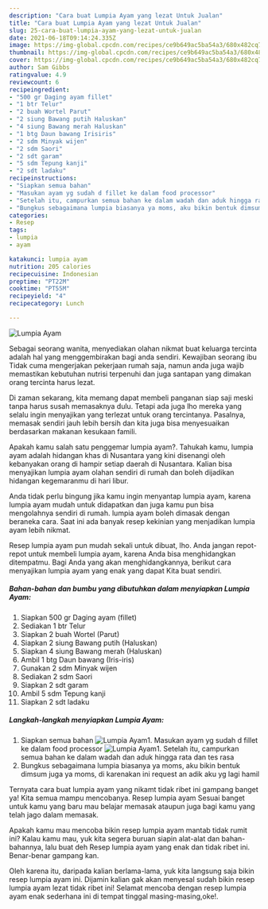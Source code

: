 ```yaml
---
description: "Cara buat Lumpia Ayam yang lezat Untuk Jualan"
title: "Cara buat Lumpia Ayam yang lezat Untuk Jualan"
slug: 25-cara-buat-lumpia-ayam-yang-lezat-untuk-jualan
date: 2021-06-18T09:14:24.335Z
image: https://img-global.cpcdn.com/recipes/ce9b649ac5ba54a3/680x482cq70/lumpia-ayam-foto-resep-utama.jpg
thumbnail: https://img-global.cpcdn.com/recipes/ce9b649ac5ba54a3/680x482cq70/lumpia-ayam-foto-resep-utama.jpg
cover: https://img-global.cpcdn.com/recipes/ce9b649ac5ba54a3/680x482cq70/lumpia-ayam-foto-resep-utama.jpg
author: Sam Gibbs
ratingvalue: 4.9
reviewcount: 6
recipeingredient:
- "500 gr Daging ayam fillet"
- "1 btr Telur"
- "2 buah Wortel Parut"
- "2 siung Bawang putih Haluskan"
- "4 siung Bawang merah Haluskan"
- "1 btg Daun bawang Irisiris"
- "2 sdm Minyak wijen"
- "2 sdm Saori"
- "2 sdt garam"
- "5 sdm Tepung kanji"
- "2 sdt ladaku"
recipeinstructions:
- "Siapkan semua bahan"
- "Masukan ayam yg sudah d fillet ke dalam food processor"
- "Setelah itu, campurkan semua bahan ke dalam wadah dan aduk hingga rata dan tes rasa"
- "Bungkus sebagaimana lumpia biasanya ya moms, aku bikin bentuk dimsum juga ya moms, di karenakan ini request an adik aku yg lagi hamil"
categories:
- Resep
tags:
- lumpia
- ayam

katakunci: lumpia ayam 
nutrition: 205 calories
recipecuisine: Indonesian
preptime: "PT22M"
cooktime: "PT55M"
recipeyield: "4"
recipecategory: Lunch

---
```



![Lumpia Ayam](https://img-global.cpcdn.com/recipes/ce9b649ac5ba54a3/680x482cq70/lumpia-ayam-foto-resep-utama.jpg)

Sebagai seorang wanita, menyediakan olahan nikmat buat keluarga tercinta adalah hal yang menggembirakan bagi anda sendiri. Kewajiban seorang ibu Tidak cuma mengerjakan pekerjaan rumah saja, namun anda juga wajib memastikan kebutuhan nutrisi terpenuhi dan juga santapan yang dimakan orang tercinta harus lezat.

Di zaman  sekarang, kita memang dapat membeli panganan siap saji meski tanpa harus susah memasaknya dulu. Tetapi ada juga lho mereka yang selalu ingin menyajikan yang terlezat untuk orang tercintanya. Pasalnya, memasak sendiri jauh lebih bersih dan kita juga bisa menyesuaikan berdasarkan makanan kesukaan famili. 



Apakah kamu salah satu penggemar lumpia ayam?. Tahukah kamu, lumpia ayam adalah hidangan khas di Nusantara yang kini disenangi oleh kebanyakan orang di hampir setiap daerah di Nusantara. Kalian bisa menyajikan lumpia ayam olahan sendiri di rumah dan boleh dijadikan hidangan kegemaranmu di hari libur.

Anda tidak perlu bingung jika kamu ingin menyantap lumpia ayam, karena lumpia ayam mudah untuk didapatkan dan juga kamu pun bisa mengolahnya sendiri di rumah. lumpia ayam boleh dimasak dengan beraneka cara. Saat ini ada banyak resep kekinian yang menjadikan lumpia ayam lebih nikmat.

Resep lumpia ayam pun mudah sekali untuk dibuat, lho. Anda jangan repot-repot untuk membeli lumpia ayam, karena Anda bisa menghidangkan ditempatmu. Bagi Anda yang akan menghidangkannya, berikut cara menyajikan lumpia ayam yang enak yang dapat Kita buat sendiri.

<!--inarticleads1-->

##### Bahan-bahan dan bumbu yang dibutuhkan dalam menyiapkan Lumpia Ayam:

1. Siapkan 500 gr Daging ayam (fillet)
1. Sediakan 1 btr Telur
1. Siapkan 2 buah Wortel (Parut)
1. Siapkan 2 siung Bawang putih (Haluskan)
1. Siapkan 4 siung Bawang merah (Haluskan)
1. Ambil 1 btg Daun bawang (Iris-iris)
1. Gunakan 2 sdm Minyak wijen
1. Sediakan 2 sdm Saori
1. Siapkan 2 sdt garam
1. Ambil 5 sdm Tepung kanji
1. Siapkan 2 sdt ladaku




<!--inarticleads2-->

##### Langkah-langkah menyiapkan Lumpia Ayam:

1. Siapkan semua bahan
<img src="https://img-global.cpcdn.com/steps/c92159d62f8cf56e/160x128cq70/lumpia-ayam-langkah-memasak-1-foto.jpg" alt="Lumpia Ayam">1. Masukan ayam yg sudah d fillet ke dalam food processor
<img src="https://img-global.cpcdn.com/steps/929135b05deef342/160x128cq70/lumpia-ayam-langkah-memasak-2-foto.jpg" alt="Lumpia Ayam">1. Setelah itu, campurkan semua bahan ke dalam wadah dan aduk hingga rata dan tes rasa
1. Bungkus sebagaimana lumpia biasanya ya moms, aku bikin bentuk dimsum juga ya moms, di karenakan ini request an adik aku yg lagi hamil




Ternyata cara buat lumpia ayam yang nikamt tidak ribet ini gampang banget ya! Kita semua mampu mencobanya. Resep lumpia ayam Sesuai banget untuk kamu yang baru mau belajar memasak ataupun juga bagi kamu yang telah jago dalam memasak.

Apakah kamu mau mencoba bikin resep lumpia ayam mantab tidak rumit ini? Kalau kamu mau, yuk kita segera buruan siapin alat-alat dan bahan-bahannya, lalu buat deh Resep lumpia ayam yang enak dan tidak ribet ini. Benar-benar gampang kan. 

Oleh karena itu, daripada kalian berlama-lama, yuk kita langsung saja bikin resep lumpia ayam ini. Dijamin kalian gak akan menyesal sudah bikin resep lumpia ayam lezat tidak ribet ini! Selamat mencoba dengan resep lumpia ayam enak sederhana ini di tempat tinggal masing-masing,oke!.

